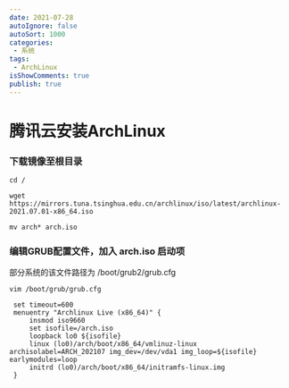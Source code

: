 ```yaml
---
date: 2021-07-28
autoIgnore: false
autoSort: 1000
categories:
 - 系统
tags:
 - ArchLinux
isShowComments: true
publish: true
---
```


# 腾讯云安装ArchLinux

### 下载镜像至根目录

```shell
cd /
```

```shell
wget https://mirrors.tuna.tsinghua.edu.cn/archlinux/iso/latest/archlinux-2021.07.01-x86_64.iso
```

```shell
mv arch* arch.iso
```

### 编辑GRUB配置文件，加入 arch.iso 启动项

部分系统的该文件路径为 /boot/grub2/grub.cfg

```shell
vim /boot/grub/grub.cfg
```

```
 set timeout=600
 menuentry "Archlinux Live (x86_64)" {
     insmod iso9660
     set isofile=/arch.iso
     loopback lo0 ${isofile}
     linux (lo0)/arch/boot/x86_64/vmlinuz-linux archisolabel=ARCH_202107 img_dev=/dev/vda1 img_loop=${isofile} earlymodules=loop
     initrd (lo0)/arch/boot/x86_64/initramfs-linux.img
 }
```



